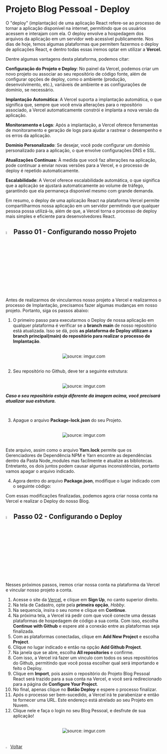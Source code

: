 <h1>Projeto Blog Pessoal - Deploy</h1>

O "deploy" (implantação) de uma aplicação React refere-se ao processo de tornar a aplicação disponível na internet, permitindo que os usuários acessem e interajam com ela. O deploy envolve a hospedagem dos arquivos da aplicação em um servidor web acessível publicamente. Nos dias de hoje, temos algumas plataformas que permitem fazermos o deploy de aplicações React, e dentro todas essas iremos optar em utilizar a **Vercel.**

Dentre algumas vantagens desta plataforma, podemos citar: 

**Configuração do Projeto e Deploy**: No painel da Vercel, podemos criar um novo projeto ou associar ao seu repositório de código fonte, além de configurar opções de deploy, como o ambiente (produção, desenvolvimento, etc.), variáveis de ambiente e as configurações de domínio, se necessário.

**Implantação Automática**: A Vercel suporta a implantação automática, o que significa que, sempre que você envia alterações para o repositório associado, a Vercel automaticamente constrói e implanta a nova versão da aplicação.

**Monitoramento e Logs**: Após a implantação, a Vercel oferece ferramentas de monitoramento e geração de logs para ajudar a rastrear o desempenho e os erros da aplicação.

**Domínio Personalizado**: Se desejar, você pode configurar um domínio personalizado para a aplicação, o que envolve configurações DNS e SSL.

**Atualizações Contínuas**: À medida que você faz alterações na aplicação, pode continuar a enviar novas versões para a Vercel, e o processo de deploy é repetido automaticamente.

**Escalabilidade**: A Vercel oferece escalabilidade automática, o que significa que a aplicação se ajustará automaticamente ao volume de tráfego, garantindo que ela permaneça disponível mesmo com grande demanda.

Em resumo, o deploy de uma aplicação React na plataforma Vercel permite compartilharmos nossa aplicação em um servidor permitindo que qualquer pessoa possa utilizá-la, além de que, a Vercel torna o processo de deploy mais simples e eficiente para desenvolvedores React.

<h2><img src="https://i.imgur.com/H9wEgsJ.png" title="source: imgur.com" width="5%"/>Passo 01 - Configurando nosso Projeto</h2>

Antes de realizarmos de vincularmos nosso projeto a Vercel e realizarmos o processo de Implantação, precisamos fazer algumas mudanças em nosso projeto. Portanto, siga os passos abaixo:

1. O primeiro passo para executarmos o Deploy de nossa aplicação em qualquer plataforma é verificar se a **branch main** de nosso repositório está atualizada. Isso se dá, pois **as plataforma de Deploy utilizam a branch principal(main) do repositório para realizar o processo de Implantação**.

<br>

<div align="center"><img src="https://i.imgur.com/d0D7CRG.png" title="source: imgur.com" /></div>

<br>

2. Seu repositório no Github, deve ter a seguinte estrutura:

<br>

<div align="center"><img src="https://i.imgur.com/oUOPkFH.png" title="source: imgur.com" /></div>

***Caso o seu repositório esteja diferente da imagem acima, você precisará atualizar sua estrutura.***

<br>

3. Apague o arquivo **Package-lock.json** do seu Projeto. 

<br>

<div align="center"><img src="https://i.imgur.com/oqRo6Gm.png" title="source: imgur.com" /></div>

<br>

Este arquivo, assim como o arquivo **Yarn.lock** permite que os Gerenciadores de Dependência NPM e Yarn encontre as dependências dentro da Pasta Node_modules mas facilmente e atualize as bibliotecas. Entretanto, os dois juntos podem causar algumas inconsistências, portanto vamos apagar o arquivo indicado.

4. Agora dentro do arquivo **Package.json**, modifique o lugar indicado com o seguinte código:



Com essas modificações finalizadas, podemos agora criar nossa conta na Vercel e realizar o Deploy do nosso Blog.

<h2><img src="https://i.imgur.com/H9wEgsJ.png" title="source: imgur.com" width="5%"/>Passo 02 - Configurando o Deploy</h2>

Nesses próximos passos, iremos criar nossa conta na plataforma da Vercel e vincular nosso projeto a conta.

1. Acesse o site da [Vercel](https://vercel.com/), e clique em **Sign Up**, no canto superior direito.
2. Na tela de Cadastro, opte pela **primeira opção**, *Hobby*.
3. Na sequencia, insira o seu nome e clique em **Continue**.
4. Na próxima tela, a Vercel irá pedir com que você conecte uma dessas plataformas de hospedagem de código a sua conta. Com isso, escolha **Continue with Github** e espere até a conexão entre as plataformas seja finalizada.
5. Com as plataformas conectadas, clique em **Add New Project** e escolha **Project**.
6. Clique no lugar indicado e então na opção **Add Github Project**.
7. Na janela que se abre, escolha **All repositories** e confirme.
8. Com isso, a Vercel irá fazer um vinculo com todos os seus repositórios do Github, permitindo que você possa escolher qual será importando e feito o Deploy.
9. Clique em **Import**, pois assim o repositório do Projeto Blog Pessoal React será trazido para a sua conta na Vercel, e você será redirecionado para a página de **Configure Your Project**.
10. No final, apenas clique no **Botão Deploy** e espere o processo finalizar.
11. Após o processo ser bem-sucedido, a Vercel irá te parabenizar e então te fornecer uma URL. Este endereço está atrelado ao seu Projeto em Nuvem.
12. Clique nele e faça o login no seu Blog Pessoal, e desfrute de sua aplicação!

<br>

<div align="center"><img src="https://i.imgur.com/muLvJvm.png" title="source: imgur.com" /></div>

<br>
<br>

<div align="left"><a href="README.md"><img src="https://i.imgur.com/XMgF3gl.png" title="source: imgur.com" width="3%"/>Voltar</a></div>
